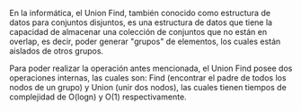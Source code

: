 En la informática, el Union Find, también conocido como estructura de datos para conjuntos disjuntos, es una estructura de datos que tiene la capacidad de almacenar una colección de conjuntos que no están en overlap, es decir, poder generar "grupos" de elementos, los cuales están aislados de otros grupos.


Para poder realizar la operación antes mencionada, el Union Find posee dos operaciones internas, las cuales son: Find (encontrar el padre de todos los nodos de un grupo) y Union (unir dos nodos), las cuales tienen tiempos de complejidad de O(logn) y O(1) respectivamente.
